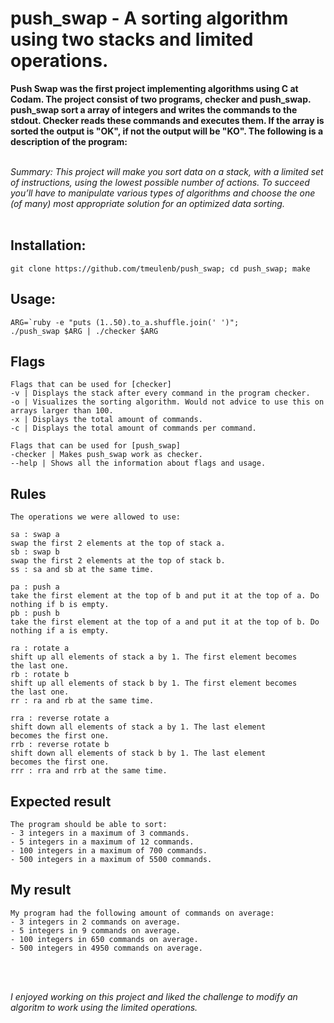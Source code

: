# push_swap - A sorting algorithm using two stacks and limited operations.

__Push Swap was the first project implementing algorithms using C at Codam. 
The project consist of two programs, checker and push_swap. push_swap sort a array of integers and writes the commands to the stdout. Checker reads these commands and executes them. If the array is sorted the output is "OK", if not the output will be "KO".
The following is a description of the program:__

 </br>
<em>Summary:
This project will make you sort data on a stack, with a limited set of instructions, using
the lowest possible number of actions. To succeed you’ll have to manipulate various
types of algorithms and choose the one (of many) most appropriate solution for an
optimized data sorting.</em>
</br>
</br>

## Installation:

```
git clone https://github.com/tmeulenb/push_swap; cd push_swap; make
```

## Usage:
```
ARG=`ruby -e "puts (1..50).to_a.shuffle.join(' ')"; 
./push_swap $ARG | ./checker $ARG
```

## Flags
```
Flags that can be used for [checker]
-v | Displays the stack after every command in the program checker.
-o | Visualizes the sorting algorithm. Would not advice to use this on arrays larger than 100.
-x | Displays the total amount of commands.
-c | Displays the total amount of commands per command.

Flags that can be used for [push_swap]
-checker | Makes push_swap work as checker.
--help | Shows all the information about flags and usage.
```

## Rules
```
The operations we were allowed to use:

sa : swap a 
swap the first 2 elements at the top of stack a.
sb : swap b
swap the first 2 elements at the top of stack b.
ss : sa and sb at the same time.

pa : push a
take the first element at the top of b and put it at the top of a. Do
nothing if b is empty.
pb : push b
take the first element at the top of a and put it at the top of b. Do
nothing if a is empty.

ra : rotate a
shift up all elements of stack a by 1. The first element becomes
the last one.
rb : rotate b
shift up all elements of stack b by 1. The first element becomes
the last one.
rr : ra and rb at the same time.

rra : reverse rotate a
shift down all elements of stack a by 1. The last element
becomes the first one.
rrb : reverse rotate b
shift down all elements of stack b by 1. The last element
becomes the first one.
rrr : rra and rrb at the same time.

```

## Expected result
```
The program should be able to sort:
- 3 integers in a maximum of 3 commands.
- 5 integers in a maximum of 12 commands. 
- 100 integers in a maximum of 700 commands. 
- 500 integers in a maximum of 5500 commands.
```


## My result
```
My program had the following amount of commands on average:
- 3 integers in 2 commands on average.
- 5 integers in 9 commands on average.
- 100 integers in 650 commands on average.
- 500 integers in 4950 commands on average.
```
</br>
</br>

<em>I enjoyed working on this project and liked the challenge to modify an algoritm to work using the limited operations.</em>

